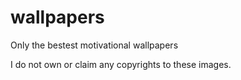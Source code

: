 # wallpapers
Only the bestest motivational wallpapers


I do not own or claim any copyrights to these images.